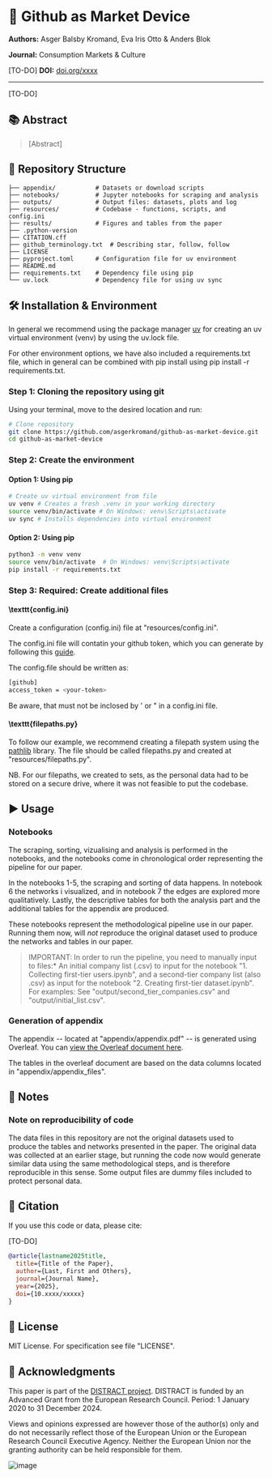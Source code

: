 # 📄 Github as Market Device
**Authors:** Asger Balsby Kromand, Eva Iris Otto & Anders Blok

**Journal:** Consumption Markets & Culture

[TO-DO]
**DOI:** [doi.org/xxxx](https://doi.org/xxxx)

---

[TO-DO]
## 📚 Abstract
> [Abstract]

## 📂 Repository Structure
```
├── appendix/           # Datasets or download scripts
├── notebooks/          # Jupyter notebooks for scraping and analysis
├── outputs/            # Output files: datasets, plots and log
├── resources/          # Codebase - functions, scripts, and config.ini
├── results/            # Figures and tables from the paper
├── .python-version
├── CITATION.cff
├── github_terminology.txt  # Describing star, follow, follow
├── LICENSE
├── pyproject.toml      # Configuration file for uv environment
├── README.md           
├── requirements.txt    # Dependency file using pip
└── uv.lock             # Dependency file for using uv sync
```

## 🛠 Installation & Environment

In general we recommend using the package manager [uv](https://docs.astral.sh/uv/) for creating an uv virtual environment (venv) by using the uv.lock file.

For other environment options, we have also included a requirements.txt file, which in general can be combined with pip install using pip install -r requirements.txt.

### Step 1: Cloning the repository using git

Using your terminal, move to the desired location and run:

```bash
# Clone repository
git clone https://github.com/asgerkromand/github-as-market-device.git
cd github-as-market-device
```

### Step 2: Create the environment

#### **Option 1: Using pip**
```bash
# Create uv virtual environment from file
uv venv # Creates a fresh .venv in your working directory
source venv/bin/activate # On Windows: venv\Scripts\activate
uv sync # Installs dependencies into virtual environment
```

#### **Option 2: Using pip**
```bash
python3 -m venv venv
source venv/bin/activate  # On Windows: venv\Scripts\activate
pip install -r requirements.txt
```

### Step 3: Required: Create additional files

#### **\texttt{config.ini}**
Create a configuration (config.ini) file at "resources/config.ini".

The config.ini file will contatin your github token, which you can generate by following this [guide](https://docs.github.com/en/authentication/keeping-your-account-and-data-secure/managing-your-personal-access-tokens).

The config.file should be written as:
```bash
[github]
access_token = <your-token>
```

Be aware, that <your-token> must not be inclosed by ' or " in a config.ini file.

#### **\texttt{filepaths.py}**

To follow our example, we recommend creating a filepath system using the [pathlib](https://docs.python.org/3/library/pathlib.html) library. The file should be called filepaths.py and created at "resources/filepaths.py".

NB. For our filepaths, we created to sets, as the personal data had to be stored on a secure drive, where it was not feasible to put the codebase.

## ▶️ Usage

### Notebooks

The scraping, sorting, vizualising and analysis is performed in the notebooks, and the notebooks come in chronological order representing the pipeline for our paper. 

In the notebooks 1-5, the scraping and sorting of data happens. In notebook 6 the networks i visualized, and in notebook 7 the edges are explored more qualitatively. Lastly, the descriptive tables for both the analysis part and the additional tables for the appendix are produced.

These notebooks represent the methodological pipeline use in our paper. Running them now, will *not* reproduce the original dataset used to produce the networks and tables in our paper.

> IMPORTANT: In order to run the pipeline, you need to manually input to files:* An initial company list (.csv) to input for the notebook "1. Collecting first-tier users.ipynb", and a second-tier company list (also .csv) as input for the notebook "2. Creating first-tier dataset.ipynb". For examples: See "output/second_tier_companies.csv" and "output/initial_list.csv".

### Generation of appendix

The appendix -- located at "appendix/appendix.pdf" -- is generated using Overleaf. You can [view the Overleaf document here](https://www.overleaf.com/read/xvghfbbjntbd#c8aed2).

The tables in the overleaf document are based on the data columns located in "appendix/appendix_files".

## 📌 Notes

### Note on reproducibility of code

The data files in this repository are not the original datasets used to produce the tables and networks presented in the paper. The original data was collected at an earlier stage, but running the code now would generate similar data using the same methodological steps, and is therefore reproducible in this sense. Some output files are dummy files included to protect personal data.


## 📜 Citation
If you use this code or data, please cite:

[TO-DO]

```bibtex
@article{lastname2025title,
  title={Title of the Paper},
  author={Last, First and Others},
  journal={Journal Name},
  year={2025},
  doi={10.xxxx/xxxxx}
}
```

## 📄 License

MIT License. For specification see file "LICENSE".

## 🙌 Acknowledgments

This paper is part of the [DISTRACT project](https://sodas.ku.dk/projects/distract/). DISTRACT is funded by an Advanced Grant from the European Research Council. Period: 1 January 2020 to 31 December 2024. 

Views and opinions expressed are however those of the author(s) only and do not necessarily reflect those of the European Union or the European Research Council Executive Agency. Neither the European Union nor the granting authority can be held responsible for them.

![image](https://erc.europa.eu/sites/default/files/inline-images/ERC%20logo.png)